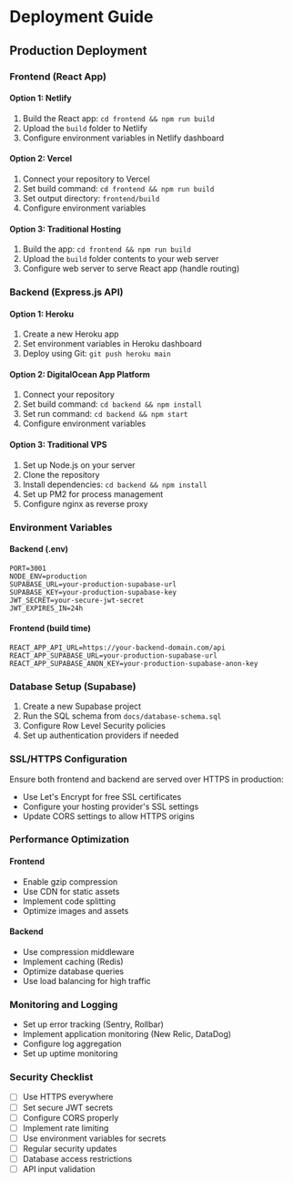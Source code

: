 # Deployment Guide

## Production Deployment

### Frontend (React App)

#### Option 1: Netlify
1. Build the React app: `cd frontend && npm run build`
2. Upload the `build` folder to Netlify
3. Configure environment variables in Netlify dashboard

#### Option 2: Vercel
1. Connect your repository to Vercel
2. Set build command: `cd frontend && npm run build`
3. Set output directory: `frontend/build`
4. Configure environment variables

#### Option 3: Traditional Hosting
1. Build the app: `cd frontend && npm run build`
2. Upload the `build` folder contents to your web server
3. Configure web server to serve React app (handle routing)

### Backend (Express.js API)

#### Option 1: Heroku
1. Create a new Heroku app
2. Set environment variables in Heroku dashboard
3. Deploy using Git: `git push heroku main`

#### Option 2: DigitalOcean App Platform
1. Connect your repository
2. Set build command: `cd backend && npm install`
3. Set run command: `cd backend && npm start`
4. Configure environment variables

#### Option 3: Traditional VPS
1. Set up Node.js on your server
2. Clone the repository
3. Install dependencies: `cd backend && npm install`
4. Set up PM2 for process management
5. Configure nginx as reverse proxy

### Environment Variables

#### Backend (.env)
```
PORT=3001
NODE_ENV=production
SUPABASE_URL=your-production-supabase-url
SUPABASE_KEY=your-production-supabase-key
JWT_SECRET=your-secure-jwt-secret
JWT_EXPIRES_IN=24h
```

#### Frontend (build time)
```
REACT_APP_API_URL=https://your-backend-domain.com/api
REACT_APP_SUPABASE_URL=your-production-supabase-url
REACT_APP_SUPABASE_ANON_KEY=your-production-supabase-anon-key
```

### Database Setup (Supabase)

1. Create a new Supabase project
2. Run the SQL schema from `docs/database-schema.sql`
3. Configure Row Level Security policies
4. Set up authentication providers if needed

### SSL/HTTPS Configuration

Ensure both frontend and backend are served over HTTPS in production:
- Use Let's Encrypt for free SSL certificates
- Configure your hosting provider's SSL settings
- Update CORS settings to allow HTTPS origins

### Performance Optimization

#### Frontend
- Enable gzip compression
- Use CDN for static assets
- Implement code splitting
- Optimize images and assets

#### Backend
- Use compression middleware
- Implement caching (Redis)
- Optimize database queries
- Use load balancing for high traffic

### Monitoring and Logging

- Set up error tracking (Sentry, Rollbar)
- Implement application monitoring (New Relic, DataDog)
- Configure log aggregation
- Set up uptime monitoring

### Security Checklist

- [ ] Use HTTPS everywhere
- [ ] Set secure JWT secrets
- [ ] Configure CORS properly
- [ ] Implement rate limiting
- [ ] Use environment variables for secrets
- [ ] Regular security updates
- [ ] Database access restrictions
- [ ] API input validation
